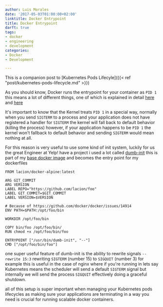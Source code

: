 ```yaml
---
author: Luis Morales
date: '2017-05-03T01:00:00+02:00'
linktitle: Docker Entrypoint
title: Docker Entrypoint
darft: true
tags:
- docker
- engineering
- development
categories:
- Docker
- Development

---
```

This is a companion post to [Kubernetes Pods Lifecyle]({{< ref "post/kubernetes-pods-lifecycle.md" >}})

As you should know, Docker runs the entrypoint for your container as `PID 1` this means a lot of different things, one of which is explained in detail [here](https://blog.phusion.nl/2015/01/20/docker-and-the-pid-1-zombie-reaping-problem/) and [here](https://www.fpcomplete.com/blog/2016/10/docker-demons-pid1-orphans-zombies-signals)

It's important to know that the Kernel treats `PID 1` in a special way, normally when you send `SIGTERM` to a process and your application does not have registered a handler for `SIGTERM` the kernel will fall back to default behavior (killing the process) however, if your application happens to be `PID 1` the kernel won't fallback to default behavior and sending `SIGTERM` would mean nothing at all.

For this reason is very useful to use some kind of init system, luckily for us the great Engineer at Yelp! have a project i used a lot called [dumb-init](https://github.com/Yelp/dumb-init) this is part of my [base docker image](https://github.com/lacion/Docker-alpine/blob/master/Dockerfile) and becomes the entry point for my dockerfiles

```
FROM lacion/docker-alpine:latest

ARG GIT_COMMIT
ARG VERSION
LABEL REPO="https://github.com/lacion/foo"
LABEL GIT_COMMIT=$GIT_COMMIT
LABEL VERSION=$VERSION

# Because of https://github.com/docker/docker/issues/14914
ENV PATH=$PATH:/opt/foo/bin

WORKDIR /opt/foo/bin

COPY bin/foo /opt/foo/bin/
RUN chmod +x /opt/foo/bin/foo

ENTRYPOINT ["/usr/bin/dumb-init", "--"]
CMD ["/opt/foo/bin/foo"]
```

one super useful feature of dumb-init is the ability to rewrite signals `--rewrite 15:3` rewriting `SIGTERM` (number 15) to `SIGQUIT` (number 3) for example this is useful in the case of nginx where if you're running in lets say Kubernetes means the scheduler will send a default `SIGTERM` signal but internally we will send the process `SIGQUIT` effectively doing a graceful shutdown.

all of this setup is super important when managing your Kubernetes pods lifecycles as making sure your applications are terminating in a way you need is crucial for running scalable docker containers.
